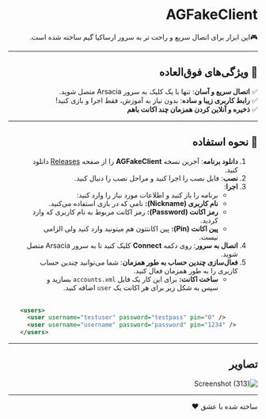 <div dir="rtl" align="right">

#  AGFakeClient 

‎🎮‫این ابزار برای اتصال سریع و راحت تر به سرور ارساکیا گیم ساخته شده است.‬‎  
 

---

## 🚀 ویژگی‌های فوق‌العاده

✅ **اتصال سریع و آسان**: تنها با یک کلیک به سرور Arsacia متصل شوید.  
✅ **رابط کاربری زیبا و ساده**: بدون نیاز به آموزش، فقط اجرا و بازی کنید!  
✅ **ذخیره و آنلاین کردن همزمان چند اکانت باهم** <br> 

---

## 🎯 نحوه استفاده

<ol>
  <li><b>دانلود برنامه</b>: آخرین نسخه <b>AGFakeClient</b> را از صفحه <a href="https://github.com/MoBiNMN/AGFakeClient/releases">Releases</a> دانلود کنید.</li>
  <li><b>نصب</b>: فایل نصب را اجرا کنید و مراحل نصب را دنبال کنید.</li>
  <li><b>اجرا</b>:
    <ul>
      <li>برنامه را باز کنید و اطلاعات مورد نیاز را وارد کنید:</li>
      <li><b>نام کاربری (Nickname):</b> نامی که در بازی استفاده می‌کنید.</li>
      <li><b>رمز اکانت (Password):</b> رمز اکانت مربوط به نام کاربری که وارد کردید.</li>
      <li><b>پین اکانت (Pin):</b> پین اکانتتون هم میتونید وارد کنید ولی الزامی نیست.</li>
    </ul>
  </li>
  <li><b>اتصال به سرور</b>: روی دکمه <b>Connect</b> کلیک کنید تا به سرور Arsacia متصل شوید.</li>
 <li><b>فعال‌سازی چندین حساب به طور همزمان</b>: شما می‌توانید چندین حساب کاربری را به طور همزمان فعال کنید. 
 <ul>
<li><b>ساخت اکانت:</b> برای این کار یک فایل <code>accounts.xml</code> بسازید و سپس به شکل زیر برای هر اکانت یک <code>user</code> اضافه کنید.</li>

  
 </ul>
 <br>
 <div dir="ltr" align="left">
  
```xml
<users>
  <user username="testuser" password="testpass" pin="0" />
  <user username="username" password="password" pin="1234" />
</users>
```
</div>
 </li>
</ol>

---

## تصاویر 
![Screenshot (313)](https://github.com/user-attachments/assets/461355e6-9816-4529-b380-c05f221986aa)


---




ساخته شده با عشق ❤️

</div>
